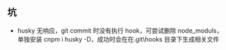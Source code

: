 ## 坑

- husky 无响应，git commit 时没有执行 hook，可尝试删除 node_moduls，单独安装 cnpm i husky -D，成功时会在在.git\hooks 目录下生成相关文件
